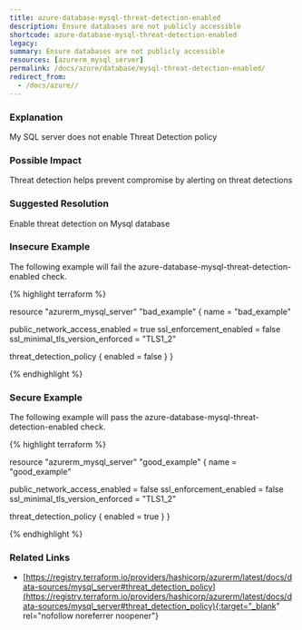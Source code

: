```yaml
---
title: azure-database-mysql-threat-detection-enabled
description: Ensure databases are not publicly accessible
shortcode: azure-database-mysql-threat-detection-enabled
legacy: 
summary: Ensure databases are not publicly accessible 
resources: [azurerm_mysql_server] 
permalink: /docs/azure/database/mysql-threat-detection-enabled/
redirect_from: 
  - /docs/azure//
---
```


### Explanation

My SQL server does not enable Threat Detection policy

### Possible Impact
Threat detection helps prevent compromise by alerting on threat detections

### Suggested Resolution
Enable threat detection on Mysql database


### Insecure Example

The following example will fail the azure-database-mysql-threat-detection-enabled check.

{% highlight terraform %}

resource "azurerm_mysql_server" "bad_example" {
  name                = "bad_example"

  public_network_access_enabled    = true
  ssl_enforcement_enabled          = false
  ssl_minimal_tls_version_enforced = "TLS1_2"

  threat_detection_policy {
    enabled = false
  }
}

{% endhighlight %}



### Secure Example

The following example will pass the azure-database-mysql-threat-detection-enabled check.

{% highlight terraform %}

resource "azurerm_mysql_server" "good_example" {
  name                = "good_example"

  public_network_access_enabled    = false
  ssl_enforcement_enabled          = false
  ssl_minimal_tls_version_enforced = "TLS1_2"

  threat_detection_policy {
    enabled = true
  }
}

{% endhighlight %}



### Related Links


- [https://registry.terraform.io/providers/hashicorp/azurerm/latest/docs/data-sources/mysql_server#threat_detection_policy](https://registry.terraform.io/providers/hashicorp/azurerm/latest/docs/data-sources/mysql_server#threat_detection_policy){:target="_blank" rel="nofollow noreferrer noopener"}


